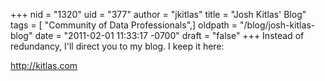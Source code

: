 +++
nid = "1320"
uid = "377"
author = "jkitlas"
title = "Josh Kitlas' Blog"
tags = [ "Community of Data Professionals",]
oldpath = "/blog/josh-kitlas-blog"
date = "2011-02-01 11:33:17 -0700"
draft = "false"
+++
Instead of redundancy, I\'ll direct you to my blog. I keep it here:

<http://kitlas.com>

 

 
